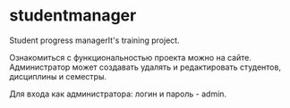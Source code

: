 # studentmanager
Student progress managerIt's training project.

Ознакомиться с функциональностью проекта можно на сайте.
Администратор может создавать удалять и редактировать студентов, дисциплины и семестры.

Для входа как администратора: логин и пароль - admin.
